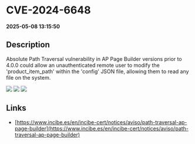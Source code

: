 # CVE-2024-6648

**2025-05-08 13:15:50**

## Description
Absolute Path Traversal vulnerability in AP Page Builder versions prior to 4.0.0 could allow an unauthenticated remote user to modify the 'product_item_path' within the 'config' JSON file, allowing them to read any file on the system.

![](https://img.shields.io/static/v1?label=Score&message=8.7&color=red)
![](https://img.shields.io/static/v1?label=Severity&message=HIGH&color=red)
![](https://img.shields.io/static/v1?label=CWE&message=Traversal&color=green)

## Links
- [https://www.incibe.es/en/incibe-cert/notices/aviso/path-traversal-ap-page-builder](https://www.incibe.es/en/incibe-cert/notices/aviso/path-traversal-ap-page-builder)
